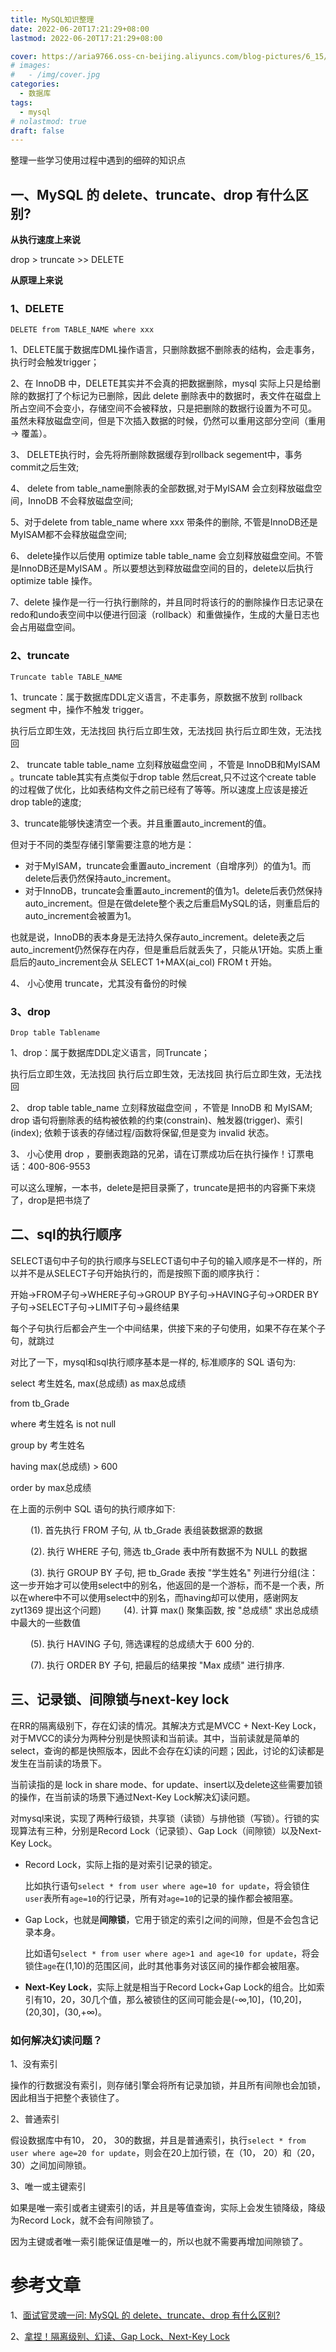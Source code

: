 ```yaml
---
title: MySQL知识整理
date: 2022-06-20T17:21:29+08:00
lastmod: 2022-06-20T17:21:29+08:00

cover: https://aria9766.oss-cn-beijing.aliyuncs.com/blog-pictures/6_15/sand_clock.jpg
# images:
#   - /img/cover.jpg
categories:
  - 数据库
tags:
  - mysql
# nolastmod: true
draft: false
---
```


整理一些学习使用过程中遇到的细碎的知识点

<!--more-->

##  一、MySQL 的 delete、truncate、drop 有什么区别?

**从执行速度上来说**

drop > truncate >> DELETE

**从原理上来说**

### **1、DELETE**

```text
DELETE from TABLE_NAME where xxx
```

1、DELETE属于数据库DML操作语言，只删除数据不删除表的结构，会走事务，执行时会触发trigger；

2、在 InnoDB 中，DELETE其实并不会真的把数据删除，mysql 实际上只是给删除的数据打了个标记为已删除，因此 delete 删除表中的数据时，表文件在磁盘上所占空间不会变小，存储空间不会被释放，只是把删除的数据行设置为不可见。 虽然未释放磁盘空间，但是下次插入数据的时候，仍然可以重用这部分空间（重用 → 覆盖）。

3、 DELETE执行时，会先将所删除数据缓存到rollback segement中，事务commit之后生效;

4、 delete from table_name删除表的全部数据,对于MyISAM 会立刻释放磁盘空间，InnoDB 不会释放磁盘空间;

5、对于delete from table_name where xxx 带条件的删除, 不管是InnoDB还是MyISAM都不会释放磁盘空间;

6、 delete操作以后使用 optimize table table_name 会立刻释放磁盘空间。不管是InnoDB还是MyISAM 。所以要想达到释放磁盘空间的目的，delete以后执行optimize table 操作。

7、delete 操作是一行一行执行删除的，并且同时将该行的的删除操作日志记录在redo和undo表空间中以便进行回滚（rollback）和重做操作，生成的大量日志也会占用磁盘空间。

### **2、truncate**

```text
Truncate table TABLE_NAME
```

1、truncate：属于数据库DDL定义语言，不走事务，原数据不放到 rollback segment 中，操作不触发 trigger。

执行后立即生效，无法找回 执行后立即生效，无法找回 执行后立即生效，无法找回

2、 truncate table table_name 立刻释放磁盘空间 ，不管是 InnoDB和MyISAM 。truncate table其实有点类似于drop table 然后creat,只不过这个create table 的过程做了优化，比如表结构文件之前已经有了等等。所以速度上应该是接近drop table的速度;

3、truncate能够快速清空一个表。并且重置auto_increment的值。

但对于不同的类型存储引擎需要注意的地方是：

- 对于MyISAM，truncate会重置auto_increment（自增序列）的值为1。而delete后表仍然保持auto_increment。
- 对于InnoDB，truncate会重置auto_increment的值为1。delete后表仍然保持auto_increment。但是在做delete整个表之后重启MySQL的话，则重启后的auto_increment会被置为1。

也就是说，InnoDB的表本身是无法持久保存auto_increment。delete表之后auto_increment仍然保存在内存，但是重启后就丢失了，只能从1开始。实质上重启后的auto_increment会从 SELECT 1+MAX(ai_col) FROM t 开始。

4、 小心使用 truncate，尤其没有备份的时候

### **3、drop**

```text
Drop table Tablename
```

1、drop：属于数据库DDL定义语言，同Truncate；

执行后立即生效，无法找回 执行后立即生效，无法找回 执行后立即生效，无法找回

2、 drop table table_name 立刻释放磁盘空间 ，不管是 InnoDB 和 MyISAM; drop 语句将删除表的结构被依赖的约束(constrain)、触发器(trigger)、索引(index); 依赖于该表的存储过程/函数将保留,但是变为 invalid 状态。

3、 小心使用 drop ，要删表跑路的兄弟，请在订票成功后在执行操作！订票电话：400-806-9553

可以这么理解，一本书，delete是把目录撕了，truncate是把书的内容撕下来烧了，drop是把书烧了

## 二、sql的执行顺序

SELECT语句中子句的执行顺序与SELECT语句中子句的输入顺序是不一样的，所以并不是从SELECT子句开始执行的，而是按照下面的顺序执行： 

开始->FROM子句->WHERE子句->GROUP BY子句->HAVING子句->ORDER BY子句->SELECT子句->LIMIT子句->最终结果 

每个子句执行后都会产生一个中间结果，供接下来的子句使用，如果不存在某个子句，就跳过 

对比了一下，mysql和sql执行顺序基本是一样的, 标准顺序的 SQL 语句为: 

select 考生姓名, max(总成绩) as max总成绩 

from tb_Grade 

where 考生姓名 is not null 

group by 考生姓名 

having max(总成绩) > 600 

order by max总成绩 

 在上面的示例中 SQL 语句的执行顺序如下: 

　　 (1). 首先执行 FROM 子句, 从 tb_Grade 表组装数据源的数据 

　　 (2). 执行 WHERE 子句, 筛选 tb_Grade 表中所有数据不为 NULL 的数据 

　　 (3). 执行 GROUP BY 子句, 把 tb_Grade 表按 "学生姓名" 列进行分组(注：这一步开始才可以使用select中的别名，他返回的是一个游标，而不是一个表，所以在where中不可以使用select中的别名，而having却可以使用，感谢网友  zyt1369  提出这个问题)
　　 (4). 计算 max() 聚集函数, 按 "总成绩" 求出总成绩中最大的一些数值 

　　 (5). 执行 HAVING 子句, 筛选课程的总成绩大于 600 分的. 

　　 (7). 执行 ORDER BY 子句, 把最后的结果按 "Max 成绩" 进行排序. 

## 三、记录锁、间隙锁与next-key lock

在RR的隔离级别下，存在幻读的情况。其解决方式是MVCC + Next-Key Lock，对于MVCC的读分为两种分别是快照读和当前读。其中，当前读就是简单的select，查询的都是快照版本，因此不会存在幻读的问题；因此，讨论的幻读都是发生在当前读的场景下。

当前读指的是 lock in share mode、for update、insert以及delete这些需要加锁的操作，在当前读的场景下通过Next-Key Lock解决幻读问题。

对mysql来说，实现了两种行级锁，共享锁（读锁）与排他锁（写锁）。行锁的实现算法有三种，分别是Record Lock（记录锁）、Gap Lock（间隙锁）以及Next-Key Lock。

- Record Lock，实际上指的是对索引记录的锁定。

  比如执行语句`select * from user where age=10 for update`，将会锁住`user`表所有`age=10`的行记录，所有对`age=10`的记录的操作都会被阻塞。

- Gap Lock，也就是**间隙锁**，它用于锁定的索引之间的间隙，但是不会包含记录本身。

  比如语句`select * from user where age>1 and age<10 for update`，将会锁住`age`在(1,10)的范围区间，此时其他事务对该区间的操作都会被阻塞。

- **Next-Key Lock**，实际上就是相当于Record Lock+Gap Lock的组合。比如索引有10，20，30几个值，那么被锁住的区间可能会是(-∞,10]，(10,20]，(20,30]，(30,+∞)。

### 如何解决幻读问题？

1、没有索引

操作的行数据没有索引，则存储引擎会将所有记录加锁，并且所有间隙也会加锁，因此相当于把整个表锁住了。

2、普通索引

假设数据库中有10， 20， 30的数据，并且是普通索引，执行`select * from user where age=20 for update`，则会在20上加行锁，在（10， 20）和（20， 30）之间加间隙锁。

3、唯一或主键索引

如果是唯一索引或者主键索引的话，并且是等值查询，实际上会发生锁降级，降级为Record Lock，就不会有间隙锁了。

因为主键或者唯一索引能保证值是唯一的，所以也就不需要再增加间隙锁了。

# 参考文章

1、[面试官灵魂一问: MySQL 的 delete、truncate、drop 有什么区别?](https://zhuanlan.zhihu.com/p/270331768)

2、[拿捏！隔离级别、幻读、Gap Lock、Next-Key Lock](https://zhuanlan.zhihu.com/p/402591869)

